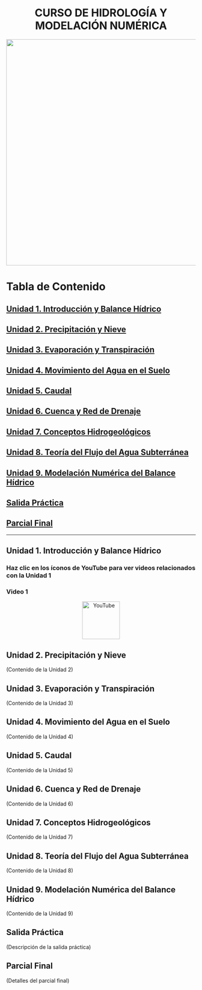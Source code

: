 # <h1 align="center"> CURSO DE HIDROLOGÍA Y MODELACIÓN NUMÉRICA 

<p align="center">
  <img src="https://github.com/user-attachments/assets/1b0b8215-0c1e-45ac-b7fe-c9c98e4efd90" width="600">
</p>


# Tabla de Contenido

## [Unidad 1. Introducción y Balance Hídrico](#unidad-1-introducción-y-balance-hídrico)
## [Unidad 2. Precipitación y Nieve](#unidad-2-precipitación-y-nieve)
## [Unidad 3. Evaporación y Transpiración](#unidad-3-evaporación-y-transpiración)
## [Unidad 4. Movimiento del Agua en el Suelo](#unidad-4-movimiento-del-agua-en-el-suelo)
## [Unidad 5. Caudal](#unidad-5-caudal)
## [Unidad 6. Cuenca y Red de Drenaje](#unidad-6-cuenca-y-red-de-drenaje)
## [Unidad 7. Conceptos Hidrogeológicos](#unidad-7-conceptos-hidrogeológicos)
## [Unidad 8. Teoría del Flujo del Agua Subterránea](#unidad-8-teoría-del-flujo-del-agua-subterránea)
## [Unidad 9. Modelación Numérica del Balance Hídrico](#unidad-9-modelación-numérica-del-balance-hídrico)
## [Salida Práctica](#salida-práctica)
## [Parcial Final](#parcial-final)

---

## Unidad 1. Introducción y Balance Hídrico

### Haz clic en los íconos de YouTube para ver videos relacionados con la Unidad 1
### Video 1
<p align="center">
 <a href="[https://www.youtube.com/watch?v=QEZKxXFp2Uc](https://www.youtube.com/watch?v=fUs6T-vsvbI)" target="_blank">
    <img src="https://upload.wikimedia.org/wikipedia/commons/4/42/YouTube_icon_%282013-2017%29.png" alt="YouTube" width="100" />
</a>

## Unidad 2. Precipitación y Nieve
(Contenido de la Unidad 2)

## Unidad 3. Evaporación y Transpiración
(Contenido de la Unidad 3)

## Unidad 4. Movimiento del Agua en el Suelo
(Contenido de la Unidad 4)

## Unidad 5. Caudal
(Contenido de la Unidad 5)

## Unidad 6. Cuenca y Red de Drenaje
(Contenido de la Unidad 6)

## Unidad 7. Conceptos Hidrogeológicos
(Contenido de la Unidad 7)

## Unidad 8. Teoría del Flujo del Agua Subterránea
(Contenido de la Unidad 8)

## Unidad 9. Modelación Numérica del Balance Hídrico
(Contenido de la Unidad 9)

## Salida Práctica
(Descripción de la salida práctica)

## Parcial Final
(Detalles del parcial final)

